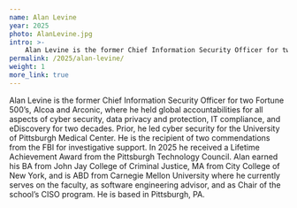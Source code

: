 ```yaml
---
name: Alan Levine
year: 2025
photo: AlanLevine.jpg
intro: >-
    Alan Levine is the former Chief Information Security Officer for two Fortune 500’s, Alcoa and Arconic, where he held global accountabilities for all aspects of cyber security, data privacy and protection, IT compliance, and eDiscovery for two decades.  Prior, he led cyber security for the University of Pittsburgh Medical Center.  He is the recipient of two commendations from the FBI for investigative support.  In 2025 he received a Lifetime Achievement Award from the Pittsburgh Technology Council.  Alan earned his BA from John Jay College of Criminal Justice, MA from City College of New York, and is ABD from Carnegie Mellon University where he currently serves on the faculty, as software engineering advisor, and as Chair of the school’s CISO program.  He is based in Pittsburgh, PA.
permalink: /2025/alan-levine/
weight: 1
more_link: true
---
```


Alan Levine is the former Chief Information Security Officer for two Fortune 500’s, Alcoa and Arconic, where he held global accountabilities for all aspects of cyber security, data privacy and protection, IT compliance, and eDiscovery for two decades.  Prior, he led cyber security for the University of Pittsburgh Medical Center.  He is the recipient of two commendations from the FBI for investigative support.  In 2025 he received a Lifetime Achievement Award from the Pittsburgh Technology Council.  Alan earned his BA from John Jay College of Criminal Justice, MA from City College of New York, and is ABD from Carnegie Mellon University where he currently serves on the faculty, as software engineering advisor, and as Chair of the school’s CISO program.  He is based in Pittsburgh, PA.
